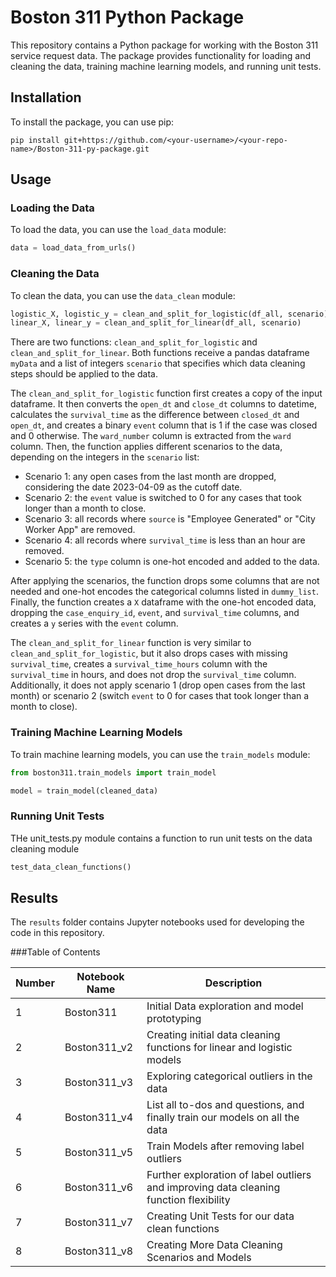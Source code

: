 # Boston 311 Python Package

This repository contains a Python package for working with the Boston 311 service request data. The package provides functionality for loading and cleaning the data, training machine learning models, and running unit tests.

## Installation

To install the package, you can use pip:

```
pip install git+https://github.com/<your-username>/<your-repo-name>/Boston-311-py-package.git
```

## Usage

### Loading the Data

To load the data, you can use the `load_data` module:

```python
data = load_data_from_urls()
```


### Cleaning the Data
To clean the data, you can use the `data_clean` module:

```python
logistic_X, logistic_y = clean_and_split_for_logistic(df_all, scenario)
linear_X, linear_y = clean_and_split_for_linear(df_all, scenario)
```

There are two functions: `clean_and_split_for_logistic` and `clean_and_split_for_linear`. Both functions receive a pandas dataframe `myData` and a list of integers `scenario` that specifies which data cleaning steps should be applied to the data.

The `clean_and_split_for_logistic` function first creates a copy of the input dataframe. It then converts the `open_dt` and `close_dt` columns to datetime, calculates the `survival_time` as the difference between `closed_dt` and `open_dt`, and creates a binary `event` column that is 1 if the case was closed and 0 otherwise. The `ward_number` column is extracted from the `ward` column. Then, the function applies different scenarios to the data, depending on the integers in the `scenario` list:

- Scenario 1: any open cases from the last month are dropped, considering the date 2023-04-09 as the cutoff date.
- Scenario 2: the `event` value is switched to 0 for any cases that took longer than a month to close.
- Scenario 3: all records where `source` is "Employee Generated" or "City Worker App" are removed.
- Scenario 4: all records where `survival_time` is less than an hour are removed.
- Scenario 5: the `type` column is one-hot encoded and added to the data.

After applying the scenarios, the function drops some columns that are not needed and one-hot encodes the categorical columns listed in `dummy_list`. Finally, the function creates a `X` dataframe with the one-hot encoded data, dropping the `case_enquiry_id`, `event`, and `survival_time` columns, and creates a `y` series with the `event` column.

The `clean_and_split_for_linear` function is very similar to `clean_and_split_for_logistic`, but it also drops cases with missing `survival_time`, creates a `survival_time_hours` column with the `survival_time` in hours, and does not drop the `survival_time` column. Additionally, it does not apply scenario 1 (drop open cases from the last month) or scenario 2 (switch `event` to 0 for cases that took longer than a month to close).


### Training Machine Learning Models

To train machine learning models, you can use the `train_models` module:

```python
from boston311.train_models import train_model

model = train_model(cleaned_data)
```

### Running Unit Tests

THe unit_tests.py module contains a function to run unit tests on the data cleaning module

```python
test_data_clean_functions() 
```

## Results

The `results` folder contains Jupyter notebooks used for developing the code in this repository.

###Table of Contents

| Number | Notebook Name | Description |
| ------ | ------------- | ----------- |
| 1 | Boston311 | Initial Data exploration and model prototyping |
| 2 | Boston311_v2 | Creating initial data cleaning functions for linear and logistic models |
| 3 | Boston311_v3 | Exploring categorical outliers in the data |
| 4 | Boston311_v4 | List all to-dos and questions, and finally train our models on all the data |
| 5 | Boston311_v5 | Train Models after removing label outliers |
| 6 | Boston311_v6 | Further exploration of label outliers and improving data cleaning function flexibility |
| 7 | Boston311_v7 | Creating Unit Tests for our data clean functions |
| 8 | Boston311_v8 | Creating More Data Cleaning Scenarios and Models |
